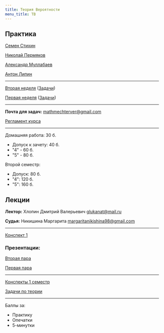 ```yaml
---
title: Теория Вероятности
menu_title: ТВ
---
```


## Практика

[Семен Стихин](https://t.me/samstikhin)

[Николай Пермяков](https://t.me/Envoy_of_Darkness)

[Александр Муллабаев](https://t.me/Programmer007)

[Антон Липин](https://t.me/antonlipin)

---

[Вторая неделя](practice/2_solved) ([Задачи](practice/2))

[Первая неделя](practice/1_solved) ([Задачи](practice/1))

---

**Почта для задач:** mathmechterver@gmail.com

[Регламент курса](https://docs.google.com/document/d/11hwt5iI8w8OMd6HvdSK6FvEmuNv0xnQ3ynRbrenP8DI/edit)

---

Домашняя работа: 30 б.

- Допуск к зачету: 40 б.
- "4" - 60 б.
- "5" - 80 б.

Второй семестр:

- Допуск: 80 б.
- "4": 120 б.
- "5": 160 б.

## Лекции

**Лектор:** Хлопин Дмитрий Валерьевич glukanat@mail.ru

**Судья:** Никишина Маргарита margaritanikishina98@gmail.com

---

[Конспект 1](lectures/1)

### Презентации:

[Вторая пара](files/лекция2.pdf)

[Первая пара](files/лекция1.pdf)

---

[Конспекты 1 семестр](files/конспект1.pdf)

[Задачи по теории](files/teor_problems.pdf)

---

Баллы за:

* Практику
* Опечатки
* 5-минутки